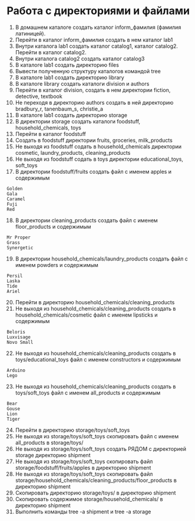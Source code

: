 # Работа с директориями и файлами
1) В домашнем каталоге создать каталог inform_фамилия (фамилия латиницей).
2) Перейти в каталог inform_фамилия создать в нем каталог lab1
3) Внутри каталога lab1 создать каталог catalog1, каталог catalog2. Перейти в каталог catalog2.
4) Внутри каталога catalog2 создать каталог catalog3
5) В каталоге lab1 создать директорию files
6) Вывести полученную структуру каталогов командой tree
7) В каталоге lab1 создать директорию library
8) В каталоге library создать каталоги division и authors
9) Перейти в каталог division, создать в нем директории fiction, detective, textbook
10) Не переходя в директорию authors создать в ней директорию bradbury_r, tanenbaum_s, christie_a
11) В каталоге lab1 создать директорию storage
12) В директории storage создать каталоги foodstuff, household_chemicals, toys
13) Перейти в каталог foodstuff
14) Создать в foodstuff директории fruits, groceries, milk_products
15) Не выходя из foodstuff содать в household_chemicals директории cosmetic, laundry_products, cleaning_products
16) Не выходя из foodstuff содать в toys директории educational_toys, soft_toys
17) В директории foodstuff/fruits создать файл с именем apples и содержимым
```
Golden
Gala
Caramel
Fuji
Red
```
18) В директории cleaning_products создать файл с именем floor_products и содержимым
```
Mr Proper
Grass
Synergetic
```
19) В директории household_chemicals/laundry_products создать файл с именем powders и содержимым
```
Persil
Laska
Tide
Ariel
```
20) Перейти в директорию household_chemicals/cleaning_products
21) Не выходя из household_chemicals/cleaning_products создать в household_chemicals/cosmetic файл с именем lipsticks и содержимым
```
Beloris
Luxvisage
Novo Small
```
22) Не выходя из household_chemicals/cleaning_products создать в toys/educational_toys файл с именем constructors и содержимым
```
Arduino
Lego
```
23) Не выходя из household_chemicals/cleaning_products создать в toys/soft_toys файл с именем all_products и содержимым
```
Bear
Gouse
Lion
Tiger
```
24) Перейти в директорию storage/toys/soft_toys
25) Не выходя из storage/toys/soft_toys скопировать файл с именем all_products в storage/toys/
26) Не выходя из storage/toys/soft_toys создать РЯДОМ с директорией storage директорию shipment
27) Не выходя из storage/toys/soft_toys скопировать файл storage/foodstuff/fruits/apples в директорию shipment
28) Не выходя из storage/toys/soft_toys скопировать файл storage/household_chemicals/cleaning_products/floor_products в директорию shipment
29) Скопировать директорию storage/toys/ в директорию shipment
30) Скопировать содержимое storage/household_chemicals/ в директорию shipment
26) Выполнить команды tree -a shipment и tree -a storage
